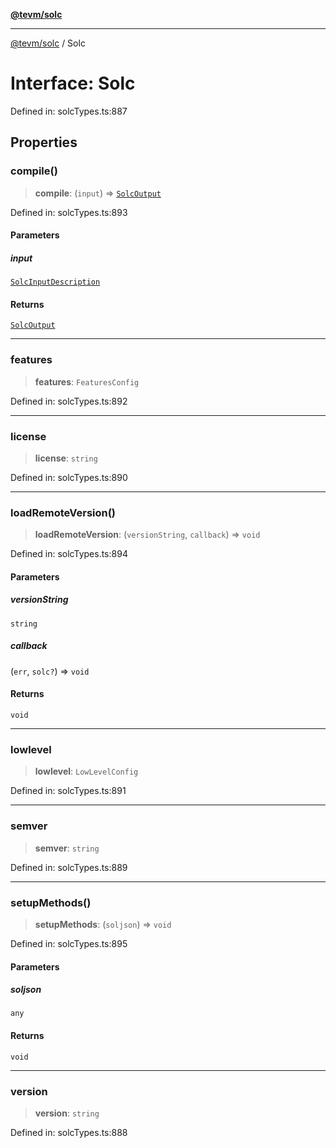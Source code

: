 [**@tevm/solc**](../README.md)

***

[@tevm/solc](../globals.md) / Solc

# Interface: Solc

Defined in: solcTypes.ts:887

## Properties

### compile()

> **compile**: (`input`) => [`SolcOutput`](../type-aliases/SolcOutput.md)

Defined in: solcTypes.ts:893

#### Parameters

##### input

[`SolcInputDescription`](../type-aliases/SolcInputDescription.md)

#### Returns

[`SolcOutput`](../type-aliases/SolcOutput.md)

***

### features

> **features**: `FeaturesConfig`

Defined in: solcTypes.ts:892

***

### license

> **license**: `string`

Defined in: solcTypes.ts:890

***

### loadRemoteVersion()

> **loadRemoteVersion**: (`versionString`, `callback`) => `void`

Defined in: solcTypes.ts:894

#### Parameters

##### versionString

`string`

##### callback

(`err`, `solc?`) => `void`

#### Returns

`void`

***

### lowlevel

> **lowlevel**: `LowLevelConfig`

Defined in: solcTypes.ts:891

***

### semver

> **semver**: `string`

Defined in: solcTypes.ts:889

***

### setupMethods()

> **setupMethods**: (`soljson`) => `void`

Defined in: solcTypes.ts:895

#### Parameters

##### soljson

`any`

#### Returns

`void`

***

### version

> **version**: `string`

Defined in: solcTypes.ts:888
